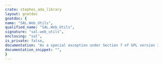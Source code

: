 ```yaml
---
crate: stephes_ada_library
layout: gnatdoc
gnatdoc: {
name: "SAL.Web_Utils",
qualified_name: "SAL.Web_Utils",
signature: "sal.web_utils",
enclosing: "sal",
is_private: false,
documentation: "As a special exception under Section 7 of GPL version 3, you are granted\nadditional permissions described in the GCC Runtime Library Exception,\nversion 3.1, as published by the Free Software Foundation.",
documentation_snippet: "",
}
---
```

